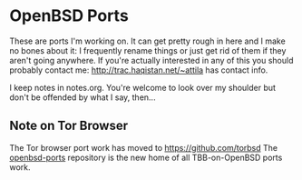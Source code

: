 # OpenBSD Ports #

These are ports I'm working on.  It can get pretty rough in here and I
make no bones about it: I frequently rename things or just get rid of
them if they aren't going anywhere.  If you're actually interested in
any of this you should probably contact me:
http://trac.haqistan.net/~attila has contact info.

I keep notes in notes.org.  You're welcome to look over my shoulder
but don't be offended by what I say, then...

## Note on Tor Browser ##

The Tor browser port work has moved to https://github.com/torbsd
The [openbsd-ports](https://github.com/torbsd/openbsd-ports) repository
is the new home of all TBB-on-OpenBSD ports work.
